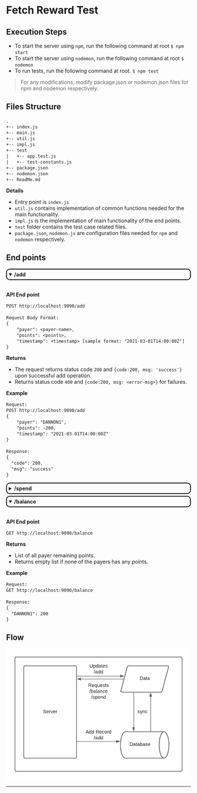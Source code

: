 # Fetch Reward Test


## Execution Steps

- To start the server using `npm`, run the following command at root
  `$ npm start`
- To start the server using `nodemon`, run the following command at root
  `$ nodemon`
- To run tests, run the following command at root.
  `$ npm test`

> For any modifications, modify package.json or nodemon.json files for npm and nodemon respectively.


## Files Structure
```
.
+-- index.js 
+-- main.js
+-- util.js
+-- impl.js
+-- test
|   +-- app.test.js
|   +-- test-constants.js
+-- package.json
+-- nodemon.json
+-- ReadMe.md
```

**Details**
- Entry point is `index.js`
- `util.js` contains implementation of common functions needed for the main functionality.
- `impl.js` is the implementation of main functionality of the end points.
- `test` folder contains the test case related files.
- `package.json`, `nodemon.js` are configuration files needed for `npm` and `nodemon` respectively.


## End points

<details open > 
<summary style='border: 2px solid black;padding:5px;border-radius:10px;'>
    <b>/add</b>
</summary>
<br>

<b>API End point</b>

```
POST http://localhost:9090/add

Request Body Format:
{
    "payer": <payer-name>,
    "points": <points>,
    "timestamp": <timestamp> [sample format: "2021-03-01T14:00:00Z"]
}
```

<b>Returns</b>
- The request returns status code `200` and `{code:200, msg: 'success'}` upon successful add operation.
- Returns status code `400` and `{code:200, msg: <error-msg>}` for failures.

<b>Example</b>
```
Request:
POST http://localhost:9090/add
{
    "payer": "DANNON1",
    "points": -200,
    "timestamp": "2021-03-01T14:00:00Z"
}

Response:
{
  "code": 200,
  "msg": "success"
}
```

</details>
 
<details style="margin-top:5px;">
<summary style='border: 2px solid black;padding:5px;border-radius:10px;'>
    <b>/spend</b>
</summary>
<br>

<b>API End point</b>
```
POST http://localhost:9090/spend

Request Body Format:
{
    "points": <points-to-spend>,
}
```

<b>Returns</b>

- List of all spent payers along with their points.
- If the points are insufficient or not available, then `Spend Fail` property will appear in the response [`Spend Fail: <points>`]

<b>Example</b>
```
Request:
POST http://localhost:9090/spend
{
    "points": 450
}

Response:
{
    "DANNON1": 200,
    "Spend Fail": 250
}
```

</details>
 
<details style="margin-top:5px;" open>
<summary style='border: 2px solid black;padding:5px;border-radius:10px;'>
    <b>/balance</b>
</summary>
<br>

<b>API End point</b>
```
GET http://localhost:9090/balance
```

<b>Returns</b>

- List of all payer remaining points.
- Returns empty list if none of the payers has any points.

<b>Example</b>
```
Request:
GET http://localhost:9090/balance

Response:
{
  "DANNON1": 200
}
```

</details>

## Flow

<img src="./FetchRewards.jpeg" />

---
